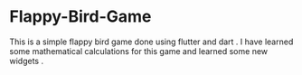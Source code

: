 # Flappy-Bird-Game
This is a simple flappy bird game done using flutter and dart . I have learned some mathematical calculations for this game and learned some new widgets . 
